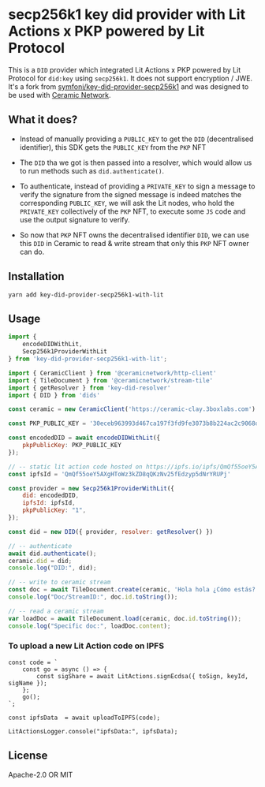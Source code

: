 # secp256k1 key did provider with Lit Actions x PKP powered by Lit Protocol

This is a `DID` provider which integrated Lit Actions x PKP powered by Lit Protocol for `did:key` using `secp256k1`. It does not support encryption / JWE. It's a fork from [symfoni/key-did-provider-secp256k1](https://github.com/symfoni/key-did-provider-secp256k1) and was designed to be used with [Ceramic Network](https://ceramic.network/).

## What it does?

- Instead of manually providing a `PUBLIC_KEY` to get the `DID` (decentralised identifier), this SDK gets the `PUBLIC_KEY` from the `PKP` NFT 

- The `DID` tha we got is then passed into a resolver, which would allow us to run methods such as `did.authenticate()`.

- To authenticate, instead of providing a `PRIVATE_KEY` to sign a message to verify the signature from the signed message is indeed matches the corresponding `PUBLIC_KEY`, we will ask the Lit nodes, who hold the `PRIVATE_KEY` collectively of the `PKP` NFT, to execute some `JS` code and use the output signature to verify.

- So now that `PKP` NFT owns the decentralised identifier `DID`, we can use this `DID` in Ceramic to read & write stream that only this `PKP` NFT owner can do. 

## Installation

```
yarn add key-did-provider-secp256k1-with-lit
```

## Usage

```js
import { 
    encodeDIDWithLit,  
    Secp256k1ProviderWithLit 
} from 'key-did-provider-secp256k1-with-lit';

import { CeramicClient } from '@ceramicnetwork/http-client'
import { TileDocument } from '@ceramicnetwork/stream-tile'
import { getResolver } from 'key-did-resolver'
import { DID } from 'dids'

const ceramic = new CeramicClient('https://ceramic-clay.3boxlabs.com')

const PKP_PUBLIC_KEY = '30eceb963993d467ca197f3fd9fe3073b8b224ac2c9068d9a9caafcd5e20cf983';

const encodedDID = await encodeDIDWithLit({
    pkpPublicKey: PKP_PUBLIC_KEY
});

// -- static lit action code hosted on https://ipfs.io/ipfs/QmQf55oeY5AXgHToWz3kZD8qQKzNv25fEdzyp5dNrYRUPj
const ipfsId = 'QmQf55oeY5AXgHToWz3kZD8qQKzNv25fEdzyp5dNrYRUPj'

const provider = new Secp256k1ProviderWithLit({
    did: encodedDID,
    ipfsId: ipfsId,
    pkpPublicKey: "1",
});

const did = new DID({ provider, resolver: getResolver() })

// -- authenticate
await did.authenticate();
ceramic.did = did;
console.log("DID:", did);

// -- write to ceramic stream
const doc = await TileDocument.create(ceramic, 'Hola hola ¿Cómo estás?');
console.log("Doc/StreamID:", doc.id.toString());

// -- read a ceramic stream
var loadDoc = await TileDocument.load(ceramic, doc.id.toString());
console.log("Specific doc:", loadDoc.content);
```

### To upload a new Lit Action code on IPFS

```
const code = `
    const go = async () => {
        const sigShare = await LitActions.signEcdsa({ toSign, keyId, sigName });
    };
    go();
`;

const ipfsData  = await uploadToIPFS(code);

LitActionsLogger.console("ipfsData:", ipfsData);
```

## License

Apache-2.0 OR MIT